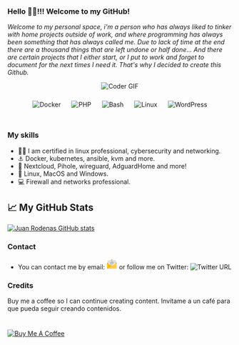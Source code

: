 ### Hello  👋🏻!!! Welcome to my GitHub!

*Welcome to my personal space, i'm a person who has always liked to tinker with home projects outside of work, and where programming has always been something that has always called me. Due to lack of time at the end there are a thousand things that are left undone or half done... And there are certain projects that I either start, or I put to work and forget to document for the next times I need it. That's why I decided to create this Github.*

<p  align="center"><img src="https://media.giphy.com/media/SWoSkN6DxTszqIKEqv/giphy.gif" alt="Coder GIF" width="250" height="200">
	
<div align="center"> 
<img style="margin: 10px" src="https://profilinator.rishav.dev/skills-assets/docker-original-wordmark.svg" alt="Docker" height="25" />
<img style="margin: 10px" src="https://profilinator.rishav.dev/skills-assets/php-original.svg" alt="PHP" height="25" />
<img style="margin: 10px" src="https://profilinator.rishav.dev/skills-assets/gnu_bash-icon.svg" alt="Bash" height="25" />
<img style="margin: 10px" src="https://profilinator.rishav.dev/skills-assets/linux-original.svg" alt="Linux" height="25" />
<img style="margin: 10px" src="https://profilinator.rishav.dev/skills-assets/wordpress.png" alt="WordPress" height="25" />
</div>  

<br/> 

### My skills
* 👨‍🎓 I am certified in linux professional, cybersecurity and networking.
* ⚓ Docker, kubernetes, ansible, kvm and more.
* 🤖 Nextcloud, Pihole, wireguard, AdguardHome and more!
* 🐧 Linux, MacOS and Windows.
* 💻 Firewall and networks professional.


## &#x1f4c8; My GitHub Stats
[![Juan Rodenas GitHub stats](https://github-readme-stats.vercel.app/api?username=JuanRodenas&theme=dark&show_icons=true&locale=es)](https://github.com/JuanRodenas/github-readme-stats)

### Contact 
* You can contact me by email: <a title="email" href="mailto:juanrodenas07@gmail.com?Subject=from%20github"><img src="https://github.com/JuanRodenas/JuanRodenas/blob/main/mail.png" alt="mail" width="24"/></a>  or follow me on Twitter: ![Twitter URL](https://img.shields.io/twitter/url?color=gray&label=Twitter&logo=Twitter&style=flat-square&url=https%3A%2F%2Ftwitter.com%2Fjuanrs_05)

### Credits
Buy me a coffee so I can continue creating content. Invítame a un café para que pueda seguir creando contenidos.
#
<a href="https://www.paypal.com/donate/?hosted_button_id=HVJT2YDSHRZY2" target="_blank"><img src="https://cdn.buymeacoffee.com/buttons/v2/default-yellow.png" alt="Buy Me A Coffee" style="height: 60px !important;width: 217px !important;" ></a>
